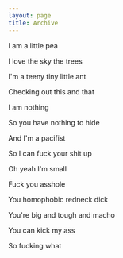 ```yaml
---
layout: page
title: Archive
---
```

I am a little pea

I love the sky the trees

I'm a teeny tiny little ant

Checking out this and that

I am nothing

So you have nothing to hide

And I'm a pacifist

So I can fuck your shit up

Oh yeah I'm small

Fuck you asshole

You homophobic redneck dick

You're big and tough and macho

You can kick my ass

So fucking what

